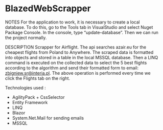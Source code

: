 # BlazedWebScrapper

NOTES
For the application to work, it is necessary to create a local database. To do this, go to the Tools tab in VisualStudio and select Nuget Package Console. In the console, type “update-database”. Then we can run the project normally.

DESCRIPTION
Scrapper for Airflight. The api searches azair.eu for the cheapest flights from Poland to Anywhere. The scraped data is formatted into objects and stored in a table in the local MSSQL database. Then a LINQ command is executed on the collected data to select the 5 best flights according to the algorithm and send their formatted form to email: zbigniew.sr@interia.pl. The above operation is performed every time we click the Flights tab on the right.

Technologies used :
- AgilityPack + CssSelector
- Entity Framework
- LINQ
- Blazor
- System.Net.Mail for sending emails
- MSSQL
